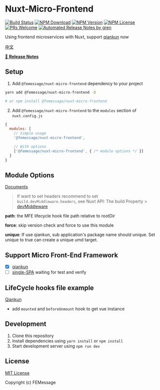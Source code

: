 # Nuxt-Micro-Frontend

[![Build Status](https://badgen.net/travis/FEMessage/nuxt-micro-frontend/master)](https://travis-ci.com/FEMessage/nuxt-micro-frontend)
[![NPM Download](https://badgen.net/npm/dm/@femessage/nuxt-micro-frontend)](https://www.npmjs.com/package/@femessage/nuxt-micro-frontend)
[![NPM Version](https://badgen.net/npm/v/@femessage/nuxt-micro-frontend)](https://www.npmjs.com/package/@femessage/nuxt-micro-frontend)
[![NPM License](https://badgen.net/npm/license/@femessage/nuxt-micro-frontend)](https://github.com/FEMessage/nuxt-micro-frontend/blob/master/LICENSE)
[![PRs Welcome](https://img.shields.io/badge/PRs-welcome-brightgreen.svg)](https://github.com/FEMessage/nuxt-micro-frontend/pulls)
[![Automated Release Notes by gren](https://img.shields.io/badge/%F0%9F%A4%96-release%20notes-00B2EE.svg)](https://github-tools.github.io/github-release-notes/)

Using frontend microservices with Nuxt, support [qiankun](https://qiankun.umijs.org/) now

[中文](./README-zh.md)

[📖 **Release Notes**](./CHANGELOG.md)

## Setup

1. Add `@femessage/nuxt-micro-frontend` dependency to your project

```bash
yarn add @femessage/nuxt-micro-frontend -D 

# or npm install @femessage/nuxt-micro-frontend
```

2. Add `@femessage/nuxt-micro-frontend` to the `modules` section of `nuxt.config.js`

```js
{
  modules: [
    // Simple usage
    '@femessage/nuxt-micro-frontend',

    // With options
    ['@femessage/nuxt-micro-frontend', { /* module options */ }]
  ]
}
```

## Module Options

[Documents](https://github.com/FEMessage/micro-nuxt/blob/master/lib/module.js)

> If want to set headers recommend to set `build.devMiddleware.headers`, see Nuxt API: The build Property > [devMiddleware](https://nuxtjs.org/api/configuration-build#devmiddleware)

**path**: the MFE lifecycle hook file path relative to rootDir

**force**: skip version check and force to use this module

**unique**: If use qiankun, sub application's package name should unique. Set unique to true can create a unique umd target.

## Support Micro Front-End Framework
- [x] [qiankun](https://github.com/umijs/qiankun)
- [ ] [single-SPA](https://github.com/single-spa/single-spa) waiting for test and verify

## LifeCycle hooks file example
[Qiankun](https://github.com/FEMessage/micro-nuxt/blob/master/example/mfe.js)

- add `mounted` and `beforeUnmount` hook to get vue instance

## Development

1. Clone this repository
2. Install dependencies using `yarn install` or `npm install`
3. Start development server using `npm run dev`

## License

[MIT License](./LICENSE)

Copyright (c) FEMessage
